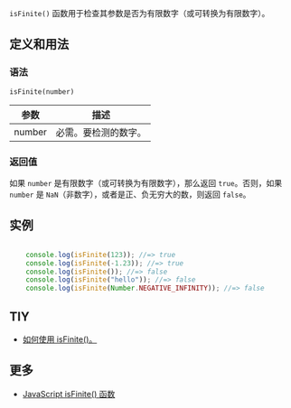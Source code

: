 `isFinite()` 函数用于检查其参数是否为有限数字（或可转换为有限数字）。

## 定义和用法

### 语法

`isFinite(number)`

| 参数 | 描述 |
| --- | --- |
| number | 必需。要检测的数字。 |

### 返回值

如果 `number` 是有限数字（或可转换为有限数字），那么返回 `true`。否则，如果 `number` 是 `NaN`（非数字），或者是正、负无穷大的数，则返回 `false`。

## 实例

``` javascript

    console.log(isFinite(123)); //=> true
    console.log(isFinite(-1.23)); //=> true
    console.log(isFinite()); //=> false
    console.log(isFinite("hello")); //=> false
    console.log(isFinite(Number.NEGATIVE_INFINITY)); //=> false

```

## TIY

*   [如何使用 isFinite()。](http://www.w3school.com.cn/tiy/t.asp?f=jseg_isFinite)

## 更多

*   [JavaScript isFinite() 函数](http://www.w3school.com.cn/jsref/jsref_isFinite.asp)